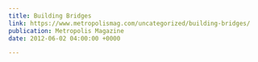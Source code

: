 ```yaml
---
title: Building Bridges
link: https://www.metropolismag.com/uncategorized/building-bridges/
publication: Metropolis Magazine
date: 2012-06-02 04:00:00 +0000

---
```

